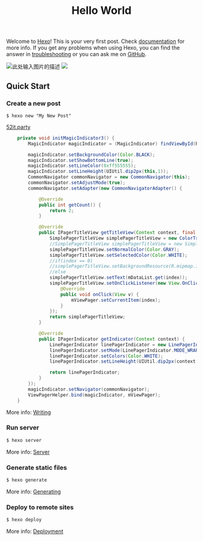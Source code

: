 ﻿---
title: Hello World
---
Welcome to [Hexo](https://hexo.io/)! This is your very first post. Check [documentation](https://hexo.io/docs/) for more info. If you get any problems when using Hexo, you can find the answer in [troubleshooting](https://hexo.io/docs/troubleshooting.html) or you can ask me on [GitHub](https://github.com/hexojs/hexo/issues).

![此处输入图片的描述][1]
![](/imgs/1.png)

## Quick Start

### Create a new post

``` base
$ hexo new "My New Post"
```
[52it.party](https://52it.party)

``` java
    private void initMagicIndicator3() {
        MagicIndicator magicIndicator = (MagicIndicator) findViewById(R.id.magic_indicator3);

        magicIndicator.setBackgroundColor(Color.BLACK);
        magicIndicator.setShowBottomLine(true);
        magicIndicator.setLineColor(0xff555555);
        magicIndicator.setLineHeight(UIUtil.dip2px(this,1));
        CommonNavigator commonNavigator = new CommonNavigator(this);
        commonNavigator.setAdjustMode(true);
        commonNavigator.setAdapter(new CommonNavigatorAdapter() {

            @Override
            public int getCount() {
                return 2;
            }

            @Override
            public IPagerTitleView getTitleView(Context context, final int index) {
                SimplePagerTitleView simplePagerTitleView = new ColorTransitionPagerTitleView(context);
                //SimplePagerTitleView simplePagerTitleView = new SimplePagerTitleView(context);
                simplePagerTitleView.setNormalColor(Color.GRAY);
                simplePagerTitleView.setSelectedColor(Color.WHITE);
                //if(index == 0)
                //simplePagerTitleView.setBackgroundResource(R.mipmap.ic_launcher);
                //else
                simplePagerTitleView.setText(mDataList.get(index));
                simplePagerTitleView.setOnClickListener(new View.OnClickListener() {
                    @Override
                    public void onClick(View v) {
                        mViewPager.setCurrentItem(index);
                    }
                });
                return simplePagerTitleView;
            }

            @Override
            public IPagerIndicator getIndicator(Context context) {
                LinePagerIndicator linePagerIndicator = new LinePagerIndicator(context);
                linePagerIndicator.setMode(LinePagerIndicator.MODE_WRAP_CONTENT);
                linePagerIndicator.setColors(Color.WHITE);
                linePagerIndicator.setLineHeight(UIUtil.dip2px(context,1));

                return linePagerIndicator;
            }
        });
        magicIndicator.setNavigator(commonNavigator);
        ViewPagerHelper.bind(magicIndicator, mViewPager);
    }
```
More info: [Writing](https://hexo.io/docs/writing.html)

### Run server

``` bash
$ hexo server
```

More info: [Server](https://hexo.io/docs/server.html)

### Generate static files

``` bash
$ hexo generate
```

More info: [Generating](https://hexo.io/docs/generating.html)

### Deploy to remote sites

``` bash
$ hexo deploy
```

More info: [Deployment](https://hexo.io/docs/deployment.html)


  [1]: https://52it.party/imgs/1.png